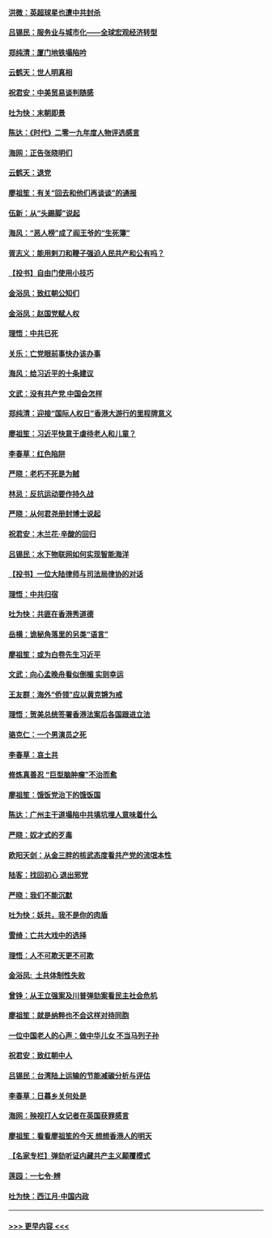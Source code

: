 #### [洪微：英超球星也遭中共封杀](../pages/nsc993/n11727243.md?t=12171901) 
#### [吕锡民：服务业与城市化——全球宏观经济转型](../pages/nsc993/n11725845.md?t=12171901) 
#### [郑纯清：厦门地铁塌陷吟](../pages/nsc993/n11725813.md?t=12171901) 
#### [云鹤天：世人明真相](../pages/nsc993/n11725621.md?t=12171901) 
#### [祝君安：中美贸易谈判随感](../pages/nsc993/n11725609.md?t=12171901) 
#### [吐为快：末朝即景](../pages/nsc993/n11723365.md?t=12171901) 
#### [陈达：《时代》二零一九年度人物评选感言](../pages/nsc993/n11723337.md?t=12171901) 
#### [海网：正告张晓明们](../pages/nsc993/n11723228.md?t=12171901) 
#### [云鹤天：退党](../pages/nsc993/n11723056.md?t=12171901) 
#### [廖祖笙：有关“回去和他们再谈谈”的通报](../pages/nsc993/n11722442.md?t=12171901) 
#### [伍新：从“头踢脚”说起](../pages/nsc993/n11722429.md?t=12171901) 
#### [海风：“恶人榜”成了阎王爷的“生死簿”](../pages/nsc993/n11722272.md?t=12171901) 
#### [胥志义：能用剌刀和鞭子强迫人民共产和公有吗？](../pages/nsc993/n11720569.md?t=12171901) 
#### [【投书】自由门使用小技巧](../pages/nsc993/n11720180.md?t=12171901) 
#### [金浴凤：致红朝公知们](../pages/nsc993/n11720563.md?t=12171901) 
#### [金浴凤：赵国党赋人权](../pages/nsc993/n11720533.md?t=12171901) 
#### [理悟：中共已死](../pages/nsc993/n11720233.md?t=12171901) 
#### [关乐：亡党眼前事快办该办事](../pages/nsc993/n11719160.md?t=12171901) 
#### [海风：给习近平的十条建议](../pages/nsc993/n11717616.md?t=12171901) 
#### [文武：没有共产党 中国会怎样](../pages/nsc993/n11717584.md?t=12171901) 
#### [郑纯清：迎接“国际人权日”香港大游行的里程牌意义](../pages/nsc993/n11717417.md?t=12171901) 
#### [廖祖笙：习近平快意于虐待老人和儿童？](../pages/nsc993/n11715313.md?t=12171901) 
#### [李春草：红色陷阱](../pages/nsc993/n11715029.md?t=12171901) 
#### [严晓：老朽不死是为贼](../pages/nsc993/n11712910.md?t=12171901) 
#### [林忌：反抗运动要作持久战](../pages/nsc993/n11712623.md?t=12171901) 
#### [严晓：从何君尧册封博士说起](../pages/nsc993/n11712465.md?t=12171901) 
#### [祝君安：木兰花·辛酸的回归](../pages/nsc993/n11712381.md?t=12171901) 
#### [吕锡民：水下物联网如何实现智能海洋](../pages/nsc993/n11711158.md?t=12171901) 
#### [【投书】一位大陆律师与司法局律协的对话](../pages/nsc993/n11709675.md?t=12171901) 
#### [理悟：中共归宿](../pages/nsc993/n11710059.md?t=12171901) 
#### [吐为快：共匪在香港秀道德](../pages/nsc993/n11709979.md?t=12171901) 
#### [岳横：诡秘角落里的另类“语言”](../pages/nsc993/n11709792.md?t=12171901) 
#### [廖祖笙：或为白卷先生习近平](../pages/nsc993/n11708330.md?t=12171901) 
#### [文武：向心孟晚舟看似倒楣 实则幸运](../pages/nsc993/n11708236.md?t=12171901) 
#### [王友群：海外“侨领”应以黄克锵为戒](../pages/nsc993/n11706176.md?t=12171901) 
#### [理悟：贺美总统签署香港法案后各国跟进立法](../pages/nsc993/n11706853.md?t=12171901) 
#### [骆克仁：一个男演员之死](../pages/nsc993/n11706677.md?t=12171901) 
#### [李春草：哀土共](../pages/nsc993/n11706255.md?t=12171901) 
#### [修炼真善忍 “巨型脑肿瘤”不治而愈](../pages/nsc993/n11705340.md?t=12171901) 
#### [廖祖笙：饿饭党治下的饿饭国](../pages/nsc993/n11705085.md?t=12171901) 
#### [陈达：广州主干道塌陷中共填坑埋人意味着什么](../pages/nsc993/n11705046.md?t=12171901) 
#### [严晓：奴才式的歹毒](../pages/nsc993/n11704826.md?t=12171901) 
#### [欧阳天剑：从金三胖的核武态度看共产党的流氓本性](../pages/nsc993/n11702238.md?t=12171901) 
#### [陆客：找回初心 退出邪党](../pages/nsc993/n11702213.md?t=12171901) 
#### [严晓：我们不能沉默](../pages/nsc993/n11702110.md?t=12171901) 
#### [吐为快：妖共，我不是你的肉盾](../pages/nsc993/n11701366.md?t=12171901) 
#### [雪绮：亡共大戏中的选择](../pages/nsc993/n11699922.md?t=12171901) 
#### [理悟：人不可欺天更不可欺](../pages/nsc993/n11699657.md?t=12171901) 
#### [金浴凤:  土共体制性失败](../pages/nsc993/n11699361.md?t=12171901) 
#### [曾铮：从王立强案及川普弹劾案看民主社会危机](../pages/nsc993/n11699318.md?t=12171901) 
#### [廖祖笙：就是纳粹也不会这样对待同胞](../pages/nsc993/n11697658.md?t=12171901) 
#### [一位中国老人的心声：做中华儿女 不当马列子孙](../pages/nsc993/n11697525.md?t=12171901) 
#### [祝君安：致红朝中人](../pages/nsc993/n11697518.md?t=12171901) 
#### [吕锡民：台湾陆上运输的节能减碳分析与评估](../pages/nsc993/n11694983.md?t=12171901) 
#### [李春草：日暮乡关何处是](../pages/nsc993/n11694805.md?t=12171901) 
#### [海网：殃视打人女记者在英国获罪感言](../pages/nsc993/n11693832.md?t=12171901) 
#### [廖祖笙：看看廖祖笙的今天 想想香港人的明天](../pages/nsc993/n11693707.md?t=12171901) 
#### [【名家专栏】弹劾听证内藏共产主义颠覆模式](../pages/nsc993/n11693563.md?t=12171901) 
#### [莲园：一七令‧辨](../pages/nsc993/n11692558.md?t=12171901) 
#### [吐为快：西江月·中国内政](../pages/nsc993/n11692071.md?t=12171901) 

----
#### [ >>> 更早内容 <<< ](../indexes/nsc993-earlier.md)
